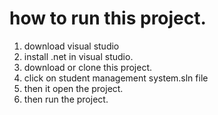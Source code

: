 # how to run this project.
1. download visual studio 
2. install .net in visual studio.
3. download or clone this project.
4. click on student management system.sln file
5. then it open the project.
6. then run the project.
